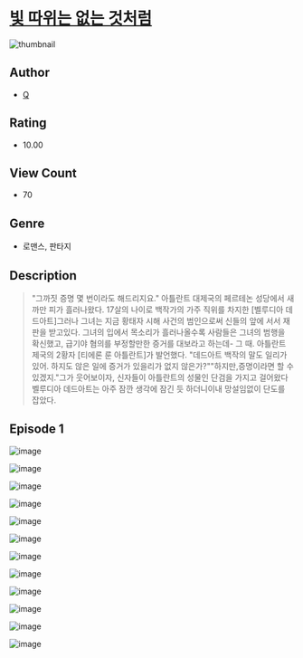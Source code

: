 # [빛 따위는 없는 것처럼](https://comic.naver.com/challenge/list?titleId=811292)
![thumbnail](https://image-comic.pstatic.net/user_contents_data/challenge_comic/2023/05/25/354775/upload_4134645733396931937_480x623.jpeg)

## Author
- [Q](https://comic.naver.com/artistTitle?id=354775)

## Rating
- 10.00

## View Count
- 70

## Genre
- 로맨스, 판타지

## Description
> "그까짓 증명 몇 번이라도 해드리지요." 아틀란트 대제국의 페르테논 성당에서 새까만 피가 흘러나왔다. 17살의 나이로 백작가의 가주 직위를 차지한 [벨루디아 데드아트]그러나 그녀는 지금 황태자 시해 사건의 범인으로써 신들의 앞에 서서 재판을 받고있다. 그녀의 입에서 목소리가 흘러나올수록 사람들은 그녀의 범행을 확신했고, 급기야 혐의를 부정할만한 증거를 대보라고 하는데- 그 때. 아틀란트 제국의 2황자 [티에론 룬 아틀란트]가 발언했다. "데드아트 백작의 말도 일리가 있어. 하지도 않은 일에 증거가 있을리가 없지 않은가?""하지만,증명이라면 할 수 있겠지."그가 웃어보이자, 신자들이 아틀란트의 성물인 단검을 가지고 걸어왔다 벨루디아 데드아트는 아주 잠깐 생각에 잠긴 듯 하더니이내 망설임없이 단도를 잡았다.


## Episode 1
![image](https://image-comic.pstatic.net/user_contents_data/challenge_comic/2023/05/25/354775/upload_3544394914026041702.jpeg)

![image](https://image-comic.pstatic.net/user_contents_data/challenge_comic/2023/05/25/354775/upload_3761125152849748326.jpeg)

![image](https://image-comic.pstatic.net/user_contents_data/challenge_comic/2023/05/25/354775/upload_7162519138600235361.jpeg)

![image](https://image-comic.pstatic.net/user_contents_data/challenge_comic/2023/05/25/354775/upload_4122536631468319330.jpeg)

![image](https://image-comic.pstatic.net/user_contents_data/challenge_comic/2023/05/25/354775/upload_7291389580760332592.jpeg)

![image](https://image-comic.pstatic.net/user_contents_data/challenge_comic/2023/05/25/354775/upload_3617062543713186915.jpeg)

![image](https://image-comic.pstatic.net/user_contents_data/challenge_comic/2023/05/25/354775/upload_7233968690581157990.jpeg)

![image](https://image-comic.pstatic.net/user_contents_data/challenge_comic/2023/05/25/354775/upload_7005405536895578936.jpeg)

![image](https://image-comic.pstatic.net/user_contents_data/challenge_comic/2023/05/25/354775/upload_3905854766092400230.jpeg)

![image](https://image-comic.pstatic.net/user_contents_data/challenge_comic/2023/05/25/354775/upload_4121133646041461556.jpeg)

![image](https://image-comic.pstatic.net/user_contents_data/challenge_comic/2023/05/25/354775/upload_3847254099902947641.jpeg)

![image](https://image-comic.pstatic.net/user_contents_data/challenge_comic/2023/05/25/354775/upload_3617013065686463026.jpeg)
